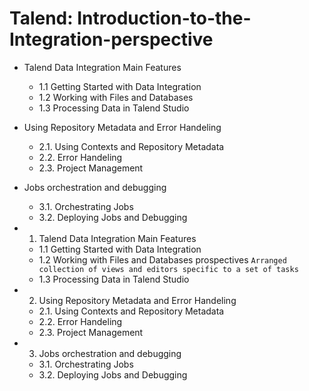 # Talend: Introduction-to-the-Integration-perspective

- Talend Data Integration Main Features
  - 1.1 Getting Started with Data Integration
  - 1.2 Working with Files and Databases
  - 1.3 Processing Data in Talend Studio

- Using Repository Metadata and Error Handeling
  - 2.1. Using Contexts and Repository Metadata
  - 2.2. Error Handeling
  - 2.3. Project Management

- Jobs orchestration and debugging
  - 3.1. Orchestrating Jobs
  - 3.2. Deploying Jobs and Debugging


- 1. Talend Data Integration Main Features
  - 1.1 Getting Started with Data Integration
  - 1.2 Working with Files and Databases
  prospectives `Arranged collection of views and editors specific to a set of tasks`
  - 1.3 Processing Data in Talend Studio

- 2. Using Repository Metadata and Error Handeling
  - 2.1. Using Contexts and Repository Metadata
  - 2.2. Error Handeling
  - 2.3. Project Management

- 3. Jobs orchestration and debugging
  - 3.1. Orchestrating Jobs
  - 3.2. Deploying Jobs and Debugging

